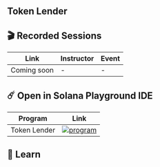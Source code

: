 ## Token Lender

## 🎬 Recorded Sessions
| Link | Instructor | Event |
| ---- | ---------- | ----- |
| Coming soon | - | - |

## ☄️ Open in Solana Playground IDE
| Program | Link |
| -------------------- | --------------------------------------- |
| Token Lender | [ ![program](https://ik.imagekit.io/mkpjlhtny/solpg_button_zWM8WlPKs.svg?ik-sdk-version=javascript-1.4.3&updatedAt=1662621556513)](  https://beta.solpg.io/github/https://github.com/Solana-Workshops/token-lender/tree/main/programs/token-lender) |

## 📗 Learn
